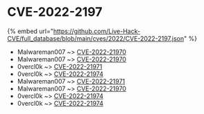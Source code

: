 # CVE-2022-2197
{% embed url="https://github.com/Live-Hack-CVE/full_database/blob/main/cves/2022/CVE-2022-2197.json" %}

* Malwareman007 ~> [CVE-2022-21970](https://www.alice-snow.ru/2022/database/cve-2022-2197/cve-2022-21970-malwareman007)
* Malwareman007 ~> [CVE-2022-21970](https://www.alice-snow.ru/2022/database/cve-2022-2197/cve-2022-21970-malwareman007)
* 0vercl0k ~> [CVE-2022-21971](https://www.alice-snow.ru/2022/database/cve-2022-2197/cve-2022-21971-0vercl0k)
* 0vercl0k ~> [CVE-2022-21974](https://www.alice-snow.ru/2022/database/cve-2022-2197/cve-2022-21974-0vercl0k)
* Malwareman007 ~> [CVE-2022-21971](https://www.alice-snow.ru/2022/database/cve-2022-2197/cve-2022-21971-malwareman007)
* Malwareman007 ~> [CVE-2022-21970](https://www.alice-snow.ru/2022/database/cve-2022-2197/cve-2022-21970-malwareman007)
* 0vercl0k ~> [CVE-2022-21974](https://www.alice-snow.ru/2022/database/cve-2022-2197/cve-2022-21974-0vercl0k)
* 0vercl0k ~> [CVE-2022-21974](https://www.alice-snow.ru/2022/database/cve-2022-2197/cve-2022-21974-0vercl0k)